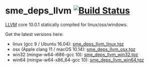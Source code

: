 # sme_deps_llvm [![Build Status](https://travis-ci.org/spatial-model-editor/sme_deps_llvm.svg?branch=master)](https://travis-ci.org/spatial-model-editor/sme_deps_llvm)

[LLVM](https://llvm.org/) core 10.0.1 statically compiled for linux/osx/windows.

Get the latest versions here:

  - linux (gcc 9 / Ubuntu 16.04): [sme_deps_llvm_linux.tgz](https://github.com/spatial-model-editor/sme_deps_llvm/releases/latest/download/sme_deps_llvm_linux.tgz)
  - osx (Apple clang 11 / macOS 10.14): [sme_deps_llvm_osx.tgz](https://github.com/spatial-model-editor/sme_deps_llvm/releases/latest/download/sme_deps_llvm_osx.tgz)
  - win32 (mingw-w64-i686-gcc 10): [sme_deps_llvm_win32.tgz](https://github.com/spatial-model-editor/sme_deps_llvm/releases/latest/download/sme_deps_llvm_win32.tgz) 
  - win64 (mingw-w64-x86_64-gcc 10): [sme_deps_llvm_win64.tgz](https://github.com/spatial-model-editor/sme_deps_llvm/releases/latest/download/sme_deps_llvm_win64.tgz)

